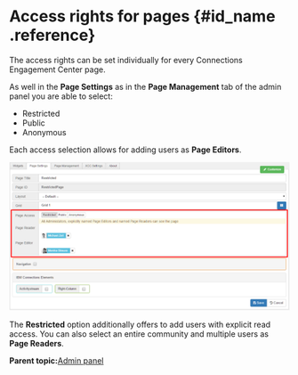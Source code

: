 # Access rights for pages {#id_name .reference}

The access rights can be set individually for every Connections Engagement Center page.

As well in the **Page Settings** as in the **Page Management** tab of the admin panel you are able to select:

-   Restricted
-   Public
-   Anonymous

Each access selection allows for adding users as **Page Editors**.

![image](images/image021.png)

The **Restricted** option additionally offers to add users with explicit read access. You can also select an entire community and multiple users as **Page Readers**.

**Parent topic:**[Admin panel](../../connectors/icec/cec-admin_panel.md)

